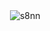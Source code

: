 <p>&nbsp;<img align="center" src="https://github-readme-stats.vercel.app/api?username=s8nn&show_icons=true&theme=tokyonight&locale=en" alt="s8nn" /></p>

